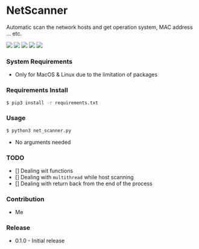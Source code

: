 # NetScanner
Automatic scan the network hosts and get operation system, MAC address ... etc.

![](https://img.shields.io/badge/python-v3.5%2B-blue.svg)
![](https://img.shields.io/badge/platform-Linux%20%7C%20MacOC-blue.svg)
![](https://img.shields.io/badge/build-passing-green.svg)
![](https://img.shields.io/badge/license-GPL-blue.svg)
![](https://img.shields.io/badge/status-stable-green.svg)

### System Requirements
- Only for MacOS & Linux due to the limitation of packages

### Requirements Install
```bash
$ pip3 install -r requirements.txt
```

### Usage
```bash
$ python3 net_scanner.py
```
- No arguments needed

### TODO
- [] Dealing wit functions
- [] Dealing with `multithread` while host scanning
- [] Dealing with return back from the end of the process

### Contribution
- Me

### Release
- 0.1.0 - Initial release
